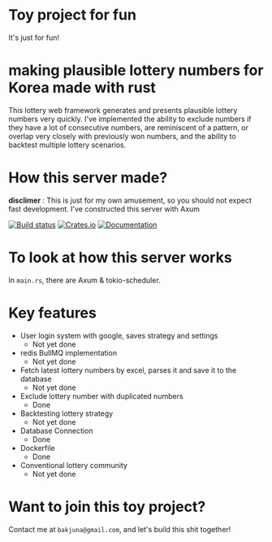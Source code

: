 # Toy project for fun
It's just for fun!

# making plausible lottery numbers for Korea made with rust
This lottery web framework generates and presents plausible lottery numbers very quickly. I've implemented the ability to exclude numbers if they have a lot of consecutive numbers, are reminiscent of a pattern, or overlap very closely with previously won numbers, and the ability to backtest multiple lottery scenarios.

# How this server made?
**disclimer** : This is just for my own amusement, so you should not expect fast development.
I've constructed this server with Axum

[![Build status](https://github.com/tokio-rs/axum/actions/workflows/CI.yml/badge.svg?branch=main)](https://github.com/tokio-rs/axum/actions/workflows/CI.yml)
[![Crates.io](https://img.shields.io/crates/v/axum)](https://crates.io/crates/axum)
[![Documentation](https://docs.rs/axum/badge.svg)](https://docs.rs/axum)

# To look at how this server works
In `main.rs`, there are Axum & tokio-scheduler.

# Key features
- User login system with google, saves strategy and settings
  - Not yet done
- redis BullMQ implementation
   - Not yet done
- Fetch latest lottery numbers by excel, parses it and save it to the database
  - Not yet done
- Exclude lottery number with duplicated numbers
  - Done
- Backtesting lottery strategy
  - Not yet done
- Database Connection
  - Done
- Dockerfile
  - Done
- Conventional lottery community
  - Not yet done

# 

# Want to join this toy project?
Contact me at `bakjuna@gmail.com`, and let's build this shit together!